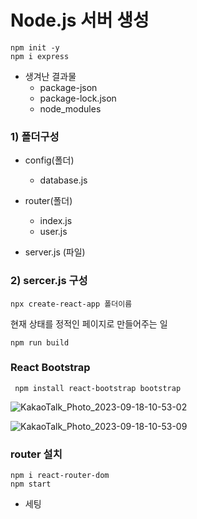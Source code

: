 # Node.js 서버 생성

    npm init -y
    npm i express

- 생겨난 결과물
  - package-json
  - package-lock.json
  - node_modules

### 1) 폴더구성

- config(폴더)

  - database.js

- router(폴더)
  - index.js
  - user.js
- server.js (파일)

### 2) sercer.js 구성

    npx create-react-app 폴더이름

현재 상태를 정적인 페이지로 만들어주는 일

    npm run build

### React Bootstrap

     npm install react-bootstrap bootstrap

![KakaoTalk_Photo_2023-09-18-10-53-02](https://github.com/sin-hyunjin/React.js230821/assets/116487398/b6787ce9-32f6-41e7-93e8-eb0ead35020f)

![KakaoTalk_Photo_2023-09-18-10-53-09](https://github.com/sin-hyunjin/React.js230821/assets/116487398/3dfd5a74-a4ce-4cd4-b1a6-67f17e8b312a)

### router 설치

    npm i react-router-dom
    npm start

- 세팅 <BrowserRouter>
